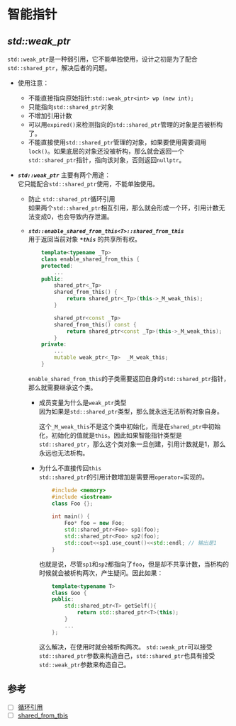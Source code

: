 # 智能指针

## ***std::weak_ptr<T>*** 
`std::weak_ptr`是一种弱引用，它不能单独使用，设计之初是为了配合`std::shared_ptr`，解决后者的问题。
+ 使用注意：
    + 不能直接指向原始指针:`std::weak_ptr<int> wp (new int);`
    + 只能指向`std::shared_ptr`对象
    + 不增加引用计数
    + 可以用`expired()`来检测指向的`std::shared_ptr`管理的对象是否被析构了。
    + 不能直接使用`std::shared_ptr`管理的对象，如果要使用需要调用`lock()`。如果底层的对象还没被析构，那么就会返回一个`std::shared_ptr`指针，指向该对象，否则返回`nullptr`。

+ ***`std::weak_ptr`*** 主要有两个用途：  
它只能配合`std::shared_ptr`使用，不能单独使用。
    
    + 防止 `std::shared_ptr`循环引用  
    如果两个`std::shared_ptr`相互引用，那么就会形成一个环，引用计数无法变成0，也会导致内存泄漏。

    +  ***`std::enable_shared_from_this<T>::shared_from_this`***      
        用于返回当前对象 ***`*this`*** 的共享所有权。  
        ```cpp
            template<typename _Tp>
            class enable_shared_from_this {
            protected:
                ...
            public:
                shared_ptr<_Tp>
                shared_from_this() { 
                    return shared_ptr<_Tp>(this->_M_weak_this); 
                }

                shared_ptr<const _Tp>
                shared_from_this() const { 
                    return shared_ptr<const _Tp>(this->_M_weak_this); 
                }
            private:
                ...
                mutable weak_ptr<_Tp>  _M_weak_this;
            }
        ```

        `enable_shared_from_this`的子类需要返回自身的`std::shared_ptr`指针，那么就需要继承这个类。 
        + 成员变量为什么是`weak_ptr`类型  
        因为如果是`std::shared_ptr`类型，那么就永远无法析构对象自身。   

            这个`_M_weak_this`不是这个类中初始化，而是在`shared_ptr`中初始化，初始化的值就是`this`。因此如果智能指针类型是`std::shared_ptr`，那么这个类对象一旦创建，引用计数就是1，那么永远也无法析构。
        + 为什么不直接传回`this`  
        `std::shared_ptr`的引用计数增加是需要用`operator=`实现的。
            ```cpp
                #include <memory>
                #include <iostream>
                class Foo {};
                
                int main() {
                    Foo* foo = new Foo;
                    std::shared_ptr<Foo> sp1(foo);
                    std::shared_ptr<Foo> sp2(foo);
                    std::cout<<sp1.use_count()<<std::endl; // 输出是1
                }  
            ```
            也就是说，尽管`sp1`和`sp2`都指向了`foo`，但是却不共享计数，当析构的时候就会被析构两次，产生疑问。因此如果：
            ```cpp
                template<typename T>
                class Goo { 
                public:
                    std::shared_ptr<T> getSelf(){ 
                        return std::shared_ptr<T>(this);
                    }
                    ...
                };
            ```
            这么解决，在使用时就会被析构两次。
    `std::weak_ptr`可以接受`std::shared_ptr`参数来构造自己，`std::shared_ptr`也具有接受`std::weak_ptr`参数来构造自己。
    
## 参考
+ [ ] [循环引用](https://blog.csdn.net/albertsh/article/details/82286999)
+ [ ] [shared_from_tbis](https://www.cnblogs.com/codingmengmeng/p/9123874.html)